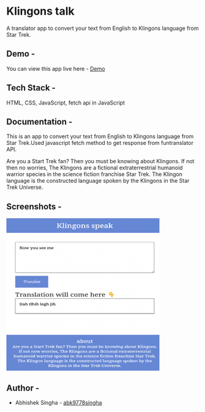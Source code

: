 
# Klingons talk

A translator app to convert your text from English to Klingons language from Star Trek.

## Demo -

You can view this app live here - [Demo](https://klingons-talk-10f10c.netlify.app/)

## Tech Stack -

HTML, CSS, JavaScript, fetch api in JavaScript


## Documentation -

This is an app to convert your text from English to Klingons language from Star Trek.Used javascript fetch method to get response from funtranslator API.


Are you a Start Trek fan? Then you must be knowing about Klingons. If not then no worries, The Klingons are a fictional extraterrestrial humanoid warrior species in the science fiction franchise Star Trek. The Klingon language is the constructed language spoken by the Klingons in the Star Trek Universe.


## Screenshots -

<img src="/img/klingonstalk.png" width="400" height="400" text-align="center" />


## Author -

- Abhishek Singha - [abk9778singha](https://github.com/abk9778singha)

